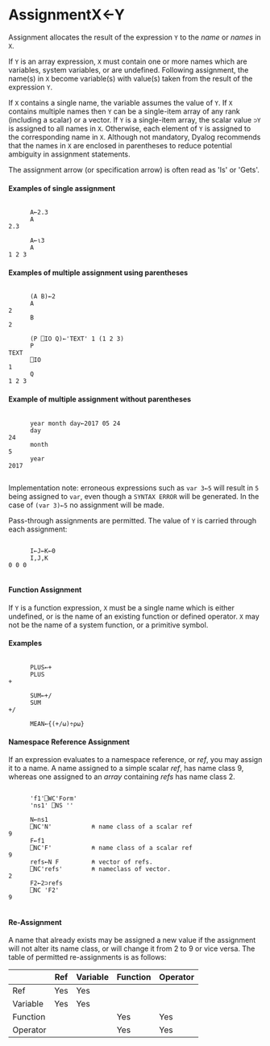 




<h1 class="heading"><span class="name">Assignment</span><span class="command">X←Y</span></h1>

Assignment  allocates the result of the expression `Y` to the *name* or *names* in `X`.


If `Y` is an array expression, `X` must contain one or more names which are variables, system variables, or are undefined. Following assignment, the name(s) in `X` become variable(s) with value(s) taken from the result of the expression `Y`.


If `X` contains a single name, the variable assumes the value of `Y`. If `X` contains multiple names then `Y` can be a single-item array of any rank (including a scalar) or  a vector. If `Y` is a single-item array, the scalar value `⊃Y` is assigned to all names in `X`. Otherwise, each element of `Y` is assigned to the corresponding name in `X`.  Although not mandatory, Dyalog recommends that the names in `X` are enclosed in parentheses to reduce potential ambiguity in assignment statements.


The assignment arrow (or specification arrow) is often read as 'Is' or 'Gets'.


#### Examples of single assignment
```apl

      A←2.3
      A
2.3

      A←⍳3
      A
1 2 3
```

#### Examples of multiple assignment using parentheses
```apl

      (A B)←2
      A
2
      B
2

      (P ⎕IO Q)←'TEXT' 1 (1 2 3)
      P
TEXT
      ⎕IO
1
      Q
1 2 3
```

#### Example of multiple assignment without parentheses
```apl

      year month day←2017 05 24
      day
24
      month
5
      year
2017			
			
```


Implementation note: erroneous expressions such as `var 3←5` will result in `5` being assigned to `var`, even though a `SYNTAX ERROR` will be generated. In the case of `(var 3)←5` no assignment will be made.





Pass-through assignments are permitted. The value of `Y` is carried through each assignment:
```apl

      I←J←K←0
      I,J,K
0 0 0
			

```

#### Function Assignment


If `Y` is a function expression, `X` must be a single name which is either undefined, or is the name of an existing function or defined operator. `X` may not be the name of a system function, or a primitive symbol.

#### Examples
```apl

      PLUS←+
      PLUS
+

      SUM←+/
      SUM
+/

      MEAN←{(+/⍵)÷⍴⍵}

```

#### Namespace Reference Assignment


If an expression evaluates to a namespace reference, or *ref*, you may assign it to a name. A name assigned to a simple scalar *ref*, has name class 9, whereas one assigned to an *array* containing *refs* has name class 2.
```apl

      'f1'⎕WC'Form'
      'ns1' ⎕NS ''

      N←ns1
      ⎕NC'N'           ⍝ name class of a scalar ref
9
      F←f1
      ⎕NC'F'           ⍝ name class of a scalar ref
9
      refs←N F         ⍝ vector of refs.
      ⎕NC'refs'        ⍝ nameclass of vector.
2
      F2←2⊃refs
      ⎕NC 'F2'
9
		
```

#### Re-Assignment


A name that already exists may be assigned a new value if the assignment will not alter its name class, or will change it from 2 to 9 or vice versa. The table of permitted re-assignments is as follows:

|  | Ref | Variable | Function | Operator |
| --- | --- | --- | --- | ---  |
| Ref | Yes | Yes |  |  |
| Variable | Yes | Yes |  |  |
| Function |  |  | Yes | Yes |
| Operator |  |  | Yes | Yes |


